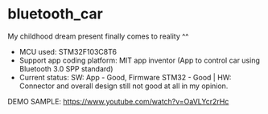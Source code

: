 # bluetooth_car
My childhood dream present finally comes to reality ^^
- MCU used: STM32F103C8T6
- Support app coding platform: MIT app inventor (App to control car using Bluetooth 3.0 SPP standard)
- Current status: SW: App - Good, Firmware STM32 - Good | HW: Connector and overall design still not good at all in my opinion.


DEMO SAMPLE:
https://www.youtube.com/watch?v=OaVLYcr2rHc
